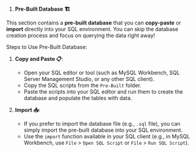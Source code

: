 1. **Pre-Built Database 🏗️**

This section contains a **pre-built database** that you can **copy-paste** or **import** directly into your SQL environment. You can skip the database creation process and focus on querying the data right away!

Steps to Use Pre-Built Database:
1. **Copy and Paste 📋**:
   - Open your SQL editor or tool (such as MySQL Workbench, SQL Server Management Studio, or any other SQL client).
   - Copy the SQL scripts from the `Pre-Built` folder.
   - Paste the scripts into your SQL editor and run them to create the database and populate the tables with data.
   
2. **Import 📥**:
   - If you prefer to import the database file (e.g., `.sql` file), you can simply import the pre-built database into your SQL environment.
   - Use the `import` function available in your SQL client (e.g., in MySQL Workbench, use `File` > `Open SQL Script` or `File` > `Run SQL Script`).

